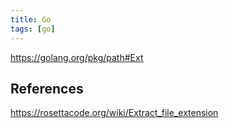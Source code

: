 ```yaml
---
title: Go
tags: [go]
---
```


<https://golang.org/pkg/path#Ext>

## References

<https://rosettacode.org/wiki/Extract_file_extension>
